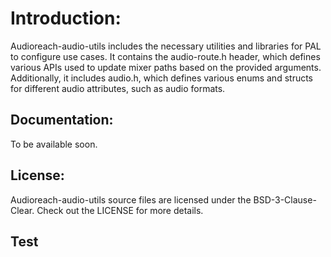 # Introduction:

Audioreach-audio-utils includes the necessary utilities and libraries for PAL to configure use cases. It contains the audio-route.h header, which defines various APIs used to update mixer paths based on the provided arguments. Additionally, it includes audio.h, which defines various enums and structs for different audio attributes, such as audio formats.

## Documentation:

To be available soon.

## License:

Audioreach-audio-utils source files are licensed under the BSD-3-Clause-Clear. Check out the LICENSE for more details.

## Test
